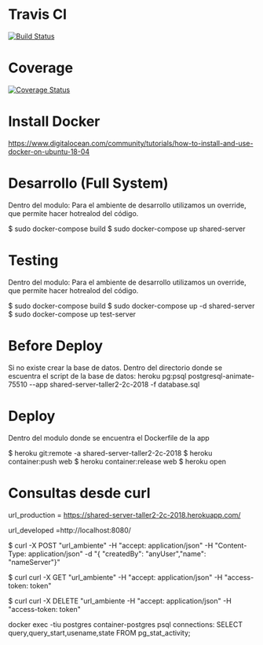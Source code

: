 Travis CI
==========
[![Build Status](https://travis-ci.org/rubenJimenez33/taller2-2018-2C-grupo5-shared-server.svg?branch=master)](https://travis-ci.org/rubenJimenez33/taller2-2018-2C-grupo5-shared-server)


Coverage
=========
[![Coverage Status](https://coveralls.io/repos/github/rubenJimenez33/taller2-2018-2C-grupo5-shared-server/badge.svg?branch=master)](https://coveralls.io/github/rubenJimenez33/taller2-2018-2C-grupo5-shared-server?branch=master)



Install Docker
==============

https://www.digitalocean.com/community/tutorials/how-to-install-and-use-docker-on-ubuntu-18-04


Desarrollo (Full System)
=======================
Dentro del modulo:
Para el ambiente de desarrollo utilizamos un override, que permite hacer hotrealod del código.

$ sudo docker-compose build
$ sudo docker-compose up shared-server


Testing
=======================
Dentro del modulo:
Para el ambiente de desarrollo utilizamos un override, que permite hacer hotrealod del código.

$ sudo docker-compose build
$ sudo docker-compose up -d shared-server
$ sudo docker-compose up test-server
 

Before Deploy
=======================
Si no existe crear la base de datos.
Dentro del directorio donde se escuentra el script de la base de datos:
heroku pg:psql postgresql-animate-75510 --app shared-server-taller2-2c-2018 -f database.sql


Deploy
=======================
Dentro del modulo donde se encuentra el Dockerfile de la app

$ heroku git:remote -a shared-server-taller2-2c-2018
$ heroku container:push web
$ heroku container:release web
$ heroku open


Consultas desde curl
=========================

url_production = https://shared-server-taller2-2c-2018.herokuapp.com/

url_developed =http://localhost:8080/


 $ curl -X POST "url_ambiente" -H  "accept: application/json" -H  "Content-Type: application/json" -d "{ \"createdBy\": \"anyUser\",\"name\": \"nameServer\"}"

 $ curl curl -X GET "url_ambiente" -H  "accept: application/json" -H "access-token: token"

 $ curl curl -X DELETE "url_ambiente -H  "accept: application/json" -H "access-token: token"


 docker exec -tiu postgres container-postgres psql
  connections: SELECT query,query_start,usename,state FROM pg_stat_activity;
